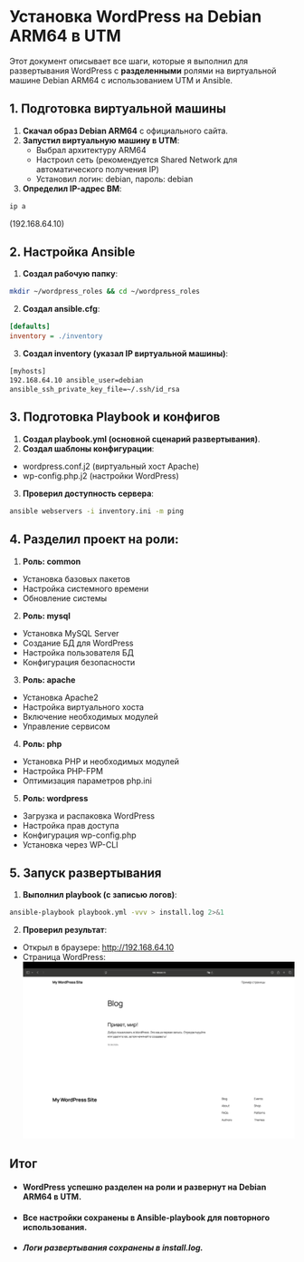 # Установка WordPress на Debian ARM64 в UTM

Этот документ описывает все шаги, которые я выполнил для развертывания WordPress с **разделенными** ролями на виртуальной машине Debian ARM64 с использованием UTM и Ansible.


## 1. Подготовка виртуальной машины

1. **Скачал образ Debian ARM64** с официального сайта.  
2. **Запустил виртуальную машину в UTM**:  
   - Выбрал архитектуру ARM64  
   - Настроил сеть (рекомендуется Shared Network для автоматического получения IP)  
   - Установил логин: debian, пароль: debian  
3. **Определил IP-адрес ВМ**:  
```bash
ip a
```
(192.168.64.10)


## 2. Настройка Ansible

1. **Создал рабочую папку**:
```bash
mkdir ~/wordpress_roles && cd ~/wordpress_roles
```
2. **Создал ansible.cfg**:
```cfg
[defaults]
inventory = ./inventory
```

3. **Создал inventory (указал IP виртуальной машины)**:
```
[myhosts]
192.168.64.10 ansible_user=debian ansible_ssh_private_key_file=~/.ssh/id_rsa
```

## 3. Подготовка Playbook и конфигов

1. **Создал playbook.yml (основной сценарий развертывания)**.
2. **Создал шаблоны конфигурации**:
* wordpress.conf.j2 (виртуальный хост Apache)
* wp-config.php.j2 (настройки WordPress)
3. **Проверил доступность сервера**:
```bash
ansible webservers -i inventory.ini -m ping
```

## 4. Разделил проект на роли:

1. **Роль: common**

* Установка базовых пакетов
* Настройка системного времени
* Обновление системы

2. **Роль: mysql**

* Установка MySQL Server
* Создание БД для WordPress
* Настройка пользователя БД
* Конфигурация безопасности

3. **Роль: apache**

* Установка Apache2
* Настройка виртуального хоста
* Включение необходимых модулей
* Управление сервисом

4. **Роль: php**

* Установка PHP и необходимых модулей
* Настройка PHP-FPM
* Оптимизация параметров php.ini

5. **Роль: wordpress**

* Загрузка и распаковка WordPress
* Настройка прав доступа
* Конфигурация wp-config.php
* Установка через WP-CLI

## 5. Запуск развертывания

1. **Выполнил playbook (с записью логов)**:
```bash
ansible-playbook playbook.yml -vvv > install.log 2>&1
```
2. **Проверил результат**:
* Открыл в браузере: http://192.168.64.10
* Страница WordPress:
![blog](blog.png)

## Итог
* #### WordPress успешно разделен на роли и развернут на Debian ARM64 в UTM.
* #### Все настройки сохранены в Ansible-playbook для повторного использования.
* ##### Логи развертывания сохранены в install.log.